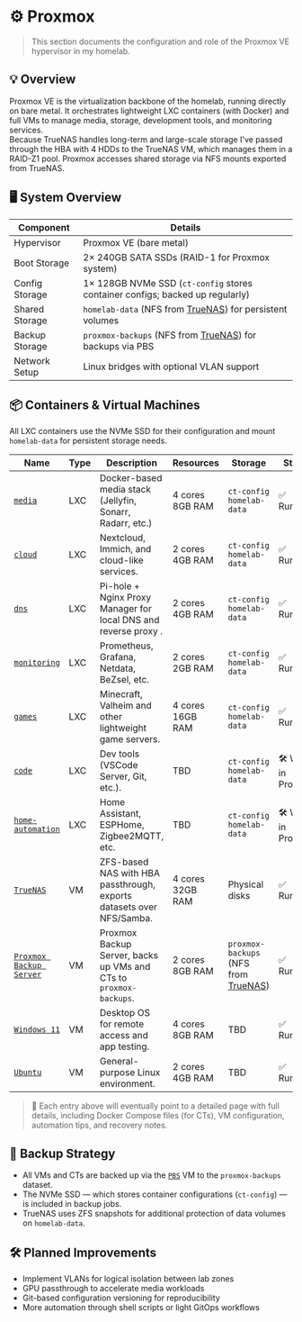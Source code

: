 # ⚙️ Proxmox
>This section documents the configuration and role of the Proxmox VE hypervisor in my homelab.

## 💡 Overview

Proxmox VE is the virtualization backbone of the homelab, running directly on bare metal. It orchestrates lightweight LXC containers (with Docker) and full VMs to manage media, storage, development tools, and monitoring services.<br>
Because TrueNAS handles long-term and large-scale storage I've passed through the HBA with 4 HDDs to the TrueNAS VM, which manages them in a RAID-Z1 pool. Proxmox accesses shared storage via NFS mounts exported from TrueNAS.

## 🖥️ System Overview

| Component        | Details                                                                 |
|------------------|-------------------------------------------------------------------------|
| Hypervisor       | Proxmox VE (bare metal)                                                 |
| Boot Storage     | 2× 240GB SATA SSDs (RAID-1 for Proxmox system)                          |
| Config Storage   | 1× 128GB NVMe SSD (`ct-config` stores container configs; backed up regularly)       |
| Shared Storage   | `homelab-data` (NFS from [TrueNAS](VMs/TrueNAS)) for persistent volumes |
| Backup Storage   | `proxmox-backups` (NFS from [TrueNAS](VMs/TrueNAS)) for backups via PBS |
| Network Setup    | Linux bridges with optional VLAN support                                |

## 📦 Containers & Virtual Machines

All LXC containers use the NVMe SSD for their configuration and mount `homelab-data` for persistent storage needs.

| Name                           | Type | Description                                                                          | Resources         | Storage                        | Status              |
|--------------------------------|-----|---------------------------------------------------------------------------------------|-------------------|--------------------------------|---------------------|
| [`media`](CTs/media)           | LXC | Docker-based media stack (Jellyfin, Sonarr, Radarr, etc.)                             | 4 cores<br> 8GB RAM  | `ct-config`<br> `homelab-data` | ✅ Running          |
| [`cloud`](CTs/cloud)           | LXC | Nextcloud, Immich, and cloud-like services.                                           | 2 cores<br> 4GB RAM  | `ct-config`<br> `homelab-data`          | ✅ Running          |
| [`dns`](CTs/dns)               | LXC | Pi-hole + Nginx Proxy Manager for local DNS and reverse proxy .                       | 2 cores<br> 4GB RAM  | `ct-config`<br> `homelab-data`          | ✅ Running          |
| [`monitoring`](CTs/monitoring) | LXC | Prometheus, Grafana, Netdata, BeZsel, etc.                                            | 2 cores<br> 2GB RAM  | `ct-config`<br> `homelab-data`          | ✅ Running          |
| [`games`](CTs/games)           | LXC | Minecraft, Valheim and other lightweight game servers.                                | 4 cores<br> 16GB RAM | `ct-config`<br> `homelab-data`          | ✅ Running          |
| [`code`](CTs/code)             | LXC | Dev tools (VSCode Server, Git, etc.).                                                 | TBD               | `ct-config`<br> `homelab-data`          | 🛠️ Work in Progress |
| [`home-automation`](CTs/home-automation) | LXC | Home Assistant, ESPHome, Zigbee2MQTT, etc.                                  | TBD               | `ct-config`<br> `homelab-data`          | 🛠️ Work in Progress |
| [`TrueNAS`](VMs/TrueNAS)       | VM  | ZFS-based NAS with HBA passthrough, exports datasets over NFS/Samba.                  | 4 cores<br> 32GB RAM | Physical disks                 | ✅ Running          |
| [`Proxmox Backup Server`](VMs/Proxmox-Backup-Server)| VM | Proxmox Backup Server, backs up VMs and CTs to `proxmox-backups`. | 2 cores<br> 8GB RAM  | `proxmox-backups` (NFS from [TrueNAS](VMs/TrueNAS)) |✅ Running |
| [`Windows 11`](VMs/Windows11)  | VM  | Desktop OS for remote access and app testing.                                         | 4 cores<br> 8GB RAM  | TBD                            | ✅ Running          |
| [`Ubuntu`](VMs/Ubuntu)         | VM  | General-purpose Linux environment.                                                    | 2 cores<br> 4GB RAM  | TBD                            | ✅ Running          |

> 🔗 Each entry above will eventually point to a detailed page with full details, including Docker Compose files (for CTs), VM configuration, automation tips, and recovery notes.

## 🔐 Backup Strategy

- All VMs and CTs are backed up via the [`PBS`](VMs/Proxmox-Backup-Server) VM to the `proxmox-backups` dataset.
- The NVMe SSD — which stores container configurations (`ct-config`) — is included in backup jobs.
- TrueNAS uses ZFS snapshots for additional protection of data volumes on `homelab-data`.

## 🛠️ Planned Improvements

- Implement VLANs for logical isolation between lab zones
- GPU passthrough to accelerate media workloads
- Git-based configuration versioning for reproducibility
- More automation through shell scripts or light GitOps workflows
